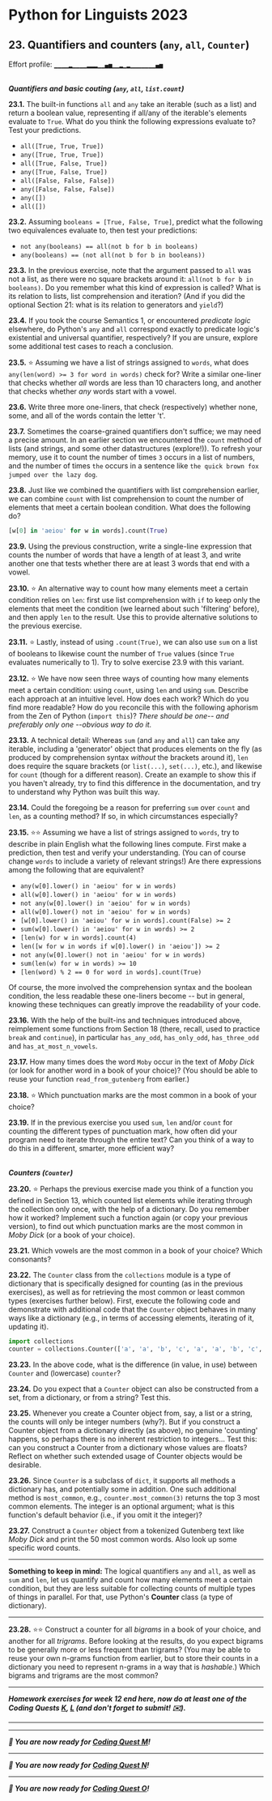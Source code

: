 # Python for Linguists 2023

## 23. Quantifiers and counters (`any`, `all`, `Counter`)

Effort profile: `▁▁▁▁▂▁▁▁▁▂▂▂▁▁▄▅▁▁▂▁▂▁▁▁▁▁▁▁▄▅` 




<br>**_Quantifiers and basic couting (`any`, `all`, `list.count`)_**


**23.1.** The built-in functions `all` and `any` take an iterable (such as a list) and return a boolean value, representing if all/any of the iterable's elements evaluate to `True`. What do you think the following expressions evaluate to? Test your predictions.
 - `all([True, True, True])` 
 - `any([True, True, True])` 
 - `all([True, False, True])` 
 - `any([True, False, True])` 
 - `all([False, False, False])` 
 - `any([False, False, False])` 
 - `any([])` 
 - `all([])`

**23.2.** Assuming `booleans = [True, False, True]`, predict what the following two equivalences evaluate to, then test your predictions:  
 - `not any(booleans) == all(not b for b in booleans)` 
 - `any(booleans) == (not all(not b for b in booleans))`

**23.3.** In the previous exercise, note that the argument passed to `all` was not a list, as there were no square brackets around it: `all(not b for b in booleans)`. Do you remember what this kind of expression is called? What is its relation to lists, list comprehension and iteration? (And if you did the optional Section 21: what is its relation to generators and `yield`?)



**23.4.** If you took the course Semantics 1, or encountered _predicate logic_ elsewhere, do Python's `any` and `all` correspond exactly to predicate logic's existential and universal quantifier, respectively? If you are unsure, explore some additional test cases to reach a conclusion.

**23.5.** ⭐ Assuming we have a list of strings assigned to `words`, what does `any(len(word) >= 3 for word in words)` check for? Write a similar one-liner that checks whether _all_ words are less than 10 characters long, and another that checks whether _any_ words start with a vowel.

**23.6.** Write three more one-liners, that check (respectively) whether none, some, and all of the words contain the letter 't'.


**23.7.** Sometimes the coarse-grained quantifiers don't suffice; we may need a precise amount. In an earlier section we encountered the `count` method of lists (and strings, and some other datastructures (explore!)). To refresh your memory, use it to count the number of times `3` occurs in a list of numbers, and the number of times `the` occurs in a sentence like `the quick brown fox jumped over the lazy dog`.

**23.8.** Just like we combined the quantifiers with list comprehension earlier, we can combine `count` with list comprehension to count the number of elements that meet a certain boolean condition. What does the following do?
```python
[w[0] in 'aeiou' for w in words].count(True)
```

**23.9.** Using the previous construction, write a single-line expression that counts the number of words that have a length of at least 3, and write another one that tests whether there are at least 3 words that end with a vowel.

**23.10.** ⭐ An alternative way to count how many elements meet a certain condition relies on `len`: first use list comprehension with `if` to keep only the elements that meet the condition (we learned about such 'filtering' before), and then apply `len` to the result. Use this to provide alternative solutions to the previous exercise.

**23.11.** ⭐ Lastly, instead of using `.count(True)`, we can also use `sum` on a list of booleans to likewise count the number of `True` values (since `True` evaluates numerically to 1). Try to solve exercise 23.9 with this variant.

**23.12.** ⭐ We have now seen three ways of counting how many elements meet a certain condition: using `count`, using `len` and using `sum`. Describe each approach at an intuitive level. How does each work? Which do you find more readable? How do you reconcile this with the following aphorism from the Zen of Python (`import this`)? _There should be one-- and preferably only one --obvious way to do it._

**23.13.** A technical detail: Whereas `sum` (and `any` and `all`) can take any iterable, including a 'generator' object that produces elements on the fly (as produced by comprehension syntax _without_ the brackets around it), `len` does require the square brackets (or `list(...)`, `set(...)`, etc.), and likewise for `count` (though for a different reason). Create an example to show this if you haven't already, try to find this difference in the documentation, and try to understand why Python was built this way.

**23.14.** Could the foregoing be a reason for preferring `sum` over `count` and `len`, as a counting method? If so, in which circumstances especially?

**23.15.** ⭐⭐ Assuming we have a list of strings assigned to `words`, try to describe in plain English what the following lines compute. First make a prediction, then test and verify your understanding. (You can of course change `words` to include a variety of relevant strings!) Are there expressions among the following that are equivalent? 
 - `any(w[0].lower() in 'aeiou' for w in words)` 
 - `all(w[0].lower() in 'aeiou' for w in words)` 
 - `not any(w[0].lower() in 'aeiou' for w in words)` 
 - `all(w[0].lower() not in 'aeiou' for w in words)`
 - `[w[0].lower() in 'aeiou' for w in words].count(False) >= 2`
 - `sum(w[0].lower() in 'aeiou' for w in words) >= 2`
 - `[len(w) for w in words].count(4)`
 - `len([w for w in words if w[0].lower() in 'aeiou']) >= 2`
 - `not any(w[0].lower() not in 'aeiou' for w in words)`
 - `sum(len(w) for w in words) >= 10`
 - `[len(word) % 2 == 0 for word in words].count(True)`

 Of course, the more involved the comprehension syntax and the boolean condition, the less readable these one-liners become -- but in general, knowing these techniques can greatly improve the readability of your code.


**23.16.** With the help of the built-ins and techniques introduced above, reimplement some functions from Section 18 (there, recall, used to practice `break` and `continue`), in particular `has_any_odd`, `has_only_odd`, `has_three_odd` and `has_at_most_n_vowels`.

**23.17.** How many times does the word `Moby` occur in the text of _Moby Dick_ (or look for another word in a book of your choice)? (You should be able to reuse your function `read_from_gutenberg` from earlier.)

**23.18.** ⭐ Which punctuation marks are the most common in a book of your choice?

**23.19.** If in the previous exercise you used `sum`, `len` and/or `count` for counting the different types of punctuation mark, how often did your program need to iterate through the entire text? Can you think of a way to do this in a different, smarter, more efficient way?

<br>**_Counters (`Counter`)_**

**23.20.** ⭐ Perhaps the previous exercise made you think of a function you defined in Section 13, which counted list elements while iterating through the collection only once, with the help of a dictionary. Do you remember how it worked? Implement such a function again (or copy your previous version), to find out which punctuation marks are the most common in _Moby Dick_ (or a book of your choice).



**23.21.** Which vowels are the most common in a book of your choice? Which consonants?


**23.22.** The `Counter` class from the `collections` module is a type of dictionary that is specifically designed for counting (as in the previous exercises), as well as for retrieving the most common or least common types (exercises further below). First, execute the following code and demonstrate with additional code that the `Counter` object behaves in many ways like a dictionary (e.g., in terms of accessing elements, iterating of it, updating it).

```python
import collections
counter = collections.Counter(['a', 'a', 'b', 'c', 'a', 'a', 'b', 'c', 'c', 'c', 'd'])
```



**23.23.** In the above code, what is the difference (in value, in use) between `Counter` and (lowercase) `counter`?

**23.24.** Do you expect that a `Counter` object can also be constructed from a set, from a dictionary, or from a string? Test this.


**23.25.** Whenever you create a Counter object from, say, a list or a string, the counts will only be integer numbers (why?). But if you construct a Counter object from a dictionary directly (as above), no genuine 'counting' happens, so perhaps there is no inherent restriction to integers... Test this: can you construct a Counter from a dictionary whose values are floats? Reflect on whether such extended usage of Counter objects would be desirable.


**23.26.** Since `Counter` is a subclass of `dict`, it supports all methods a dictionary has, and potentially some in addition. One such additional method is `most_common`, e.g., `counter.most_common(3)` returns the top 3 most common elements. The integer is an optional argument; what is this function's default behavior (i.e., if you omit it the integer)?

**23.27.** Construct a `Counter` object from a tokenized Gutenberg text like _Moby Dick_ and print the 50 most common words. Also look up some specific word counts.

- - - - - -
**Something to keep in mind:** The logical quantifiers `any` and `all`, as well as `sum` and `len`, let us quantify and count how many elements meet a certain condition, but they are less suitable for collecting counts of multiple types of things in parallel. For that, use Python's **Counter** class (a type of dictionary).
- - - - -

**23.28.** ⭐⭐ Construct a counter for all _bigrams_ in a book of your choice, and another for all _trigrams_. Before looking at the results, do you expect bigrams to be generally more or less frequent than trigrams? (You may be able to reuse your own n-grams function from earlier, but to store their counts in a dictionary you need to represent n-grams in a way that is _hashable_.) Which bigrams and trigrams are the most common?






-------

**_Homework exercises for week 12 end here, now do at least one of the Coding Quests [K](../quests/K_processing_some_books.md), [L](../quests/L_scraping_the_web.md) (and don't forget to submit! ✉️)._**

-------




-----

**_🦋 You are now ready for [Coding Quest M](../quests/M_identifying_topics.md)!_**

-----

**_🐝 You are now ready for [Coding Quest N](../quests/N_detecting_collocations.md)!_**

-----

**_🦂 You are now ready for [Coding Quest O](../quests/O_language_generation_with_an__n_-gram-based_language_model.md)!_**